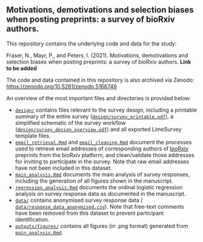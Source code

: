 ## Motivations, demotivations and selection biases when posting preprints: a survey of bioRxiv authors.

This repository contains the underlying code and data for the study:

Fraser, N., Mayr, P., and Peters, I. (2021). Motivations, demotivations and selection biases when posting preprints: a survey of bioRxiv authors. **Link to be added**

The code and data contained in this repository is also archived via Zenodo: https://zenodo.org/10.5281/zenodo.5166749

An overview of the most important files and directories is provided below:

- [`design/`](design) contains files relevant to the survey design, including a printable summary of the entire survey ([`design/survey_printable.pdf`](design/survey_printable.pdf)), a simplified schematic of the survey workflow ([`design/survey_design_overview.pdf`](design/survey_design_overview.pdf)) and all exported LimeSurvey template files.
- [`email_retrieval.Rmd`](email_retrieval.Rmd) and [`email_cleaning.Rmd`](email_cleaning.Rmd) document the processes used to retrieve email addresses of corresponding authors of  [bioRxiv](https://biorxiv.org) preprints from the bioRxiv platform, and clean/validate  those addresses for inviting to participate in the survey. Note that raw email addresses have not been included in this dataset.
- [`main_analysis.Rmd`](main_analysis.Rmd) documents the main analysis of survey responses, including the generation of all figures shown in the manuscript.
- [`regression_analysis.Rmd`](regression_analysis.Rmd) documents the ordinal logistic regression analysis on survey response data as documented in the manuscript.
- [`data/`](data) contains anonymised survey response data ( [`data/response_data_anonymised.csv`](data/response_data_anonymised.csv)). Note that free-text comments have been removed from this dataset to prevent participant identification.
- [`outputs/figures/`](figures) contains all figures (in .png format) generated from [`main_analysis.Rmd`](main_analysis.Rmd).
